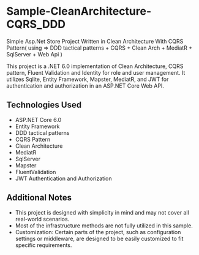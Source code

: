 # Sample-CleanArchitecture-CQRS_DDD
Simple Asp.Net Store Project Written in Clean Architecture With CQRS Pattern( using => DDD tactical patterns + CQRS + Clean Arch + MediatR + SqlServer  + Web Api )

This project is a .NET 6.0 implementation of Clean Architecture, CQRS pattern, Fluent Validation and Identity for role and user management. It utilizes Sqlite, Entity Framework, Mapster, MediatR, and JWT for authentication and authorization in an ASP.NET Core Web API.

## Technologies Used
- ASP.NET Core 6.0
- Entity Framework
- DDD tactical patterns
- CQRS Pattern
- Clean Architecture
- MediatR
- SqlServer
- Mapster
- FluentValidation
- JWT Authentication and Authorization

## Additional Notes

- This project is designed with simplicity in mind and may not cover all real-world scenarios.
- Most of the infrastructure methods are not fully utilized in this sample.
- Customization: Certain parts of the project, such as configuration settings or middleware, are designed to be easily customized to fit specific requirements.
